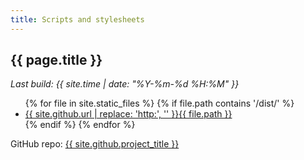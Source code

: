 ```yaml
---
title: Scripts and stylesheets
---
```


## {{ page.title }}

*Last build: {{ site.time | date: "%Y-%m-%d %H:%M" }}*

<ul>
{% for file in site.static_files %}
    {% if file.path contains '/dist/' %}
        <li><a href="{{ site.github.url | replace: 'http:', '' }}{{ file.path }}" title="Updated: {{ file.modified_time | date: "%Y-%m-%d %H:%M" }}">{{ site.github.url | replace: 'http:', '' }}{{ file.path }}</a></li>
    {% endif %}
{% endfor %}
</ul>

<p>GitHub repo: <a href="{{ site.github.repository_url }}">{{ site.github.project_title }}</a></p>

